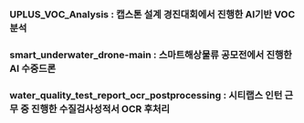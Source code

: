 ### UPLUS_VOC_Analysis : 캡스톤 설계 경진대회에서 진행한 AI기반 VOC 분석
### smart_underwater_drone-main : 스마트해상물류 공모전에서 진행한 AI 수중드론
### water_quality_test_report_ocr_postprocessing : 시티랩스 인턴 근무 중 진행한 수질검사성적서 OCR 후처리
